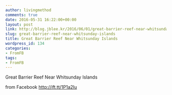 ```yaml
---
author: livingmethod
comments: true
date: 2016-05-31 16:22:00+00:00
layout: post
link: http://blog.jblee.kr/2016/06/01/great-barrier-reef-near-whitsunday-islands/
slug: great-barrier-reef-near-whitsunday-islands
title: Great Barrier Reef Near Whitsunday Islands
wordpress_id: 134
categories:
- FromFB
tags:
- FromFB
---
```


Great Barrier Reef Near Whitsunday Islands  

from Facebook http://ift.tt/1P1a2Iu

